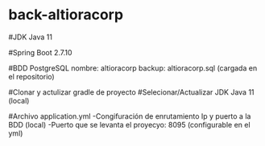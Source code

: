 # back-altioracorp

#JDK Java 11

#Spring Boot 2.7.10

#BDD PostgreSQL
nombre: altioracorp
backup: altioracorp.sql (cargada en el repositorio)

#Clonar y actulizar gradle de proyecto
#Selecionar/Actualizar JDK Java 11 (local)

#Archivo application.yml
-Congifuración de enrutamiento Ip y puerto a la BDD (local)
-Puerto que se levanta el proyecyo: 8095 (configurable en el yml)
